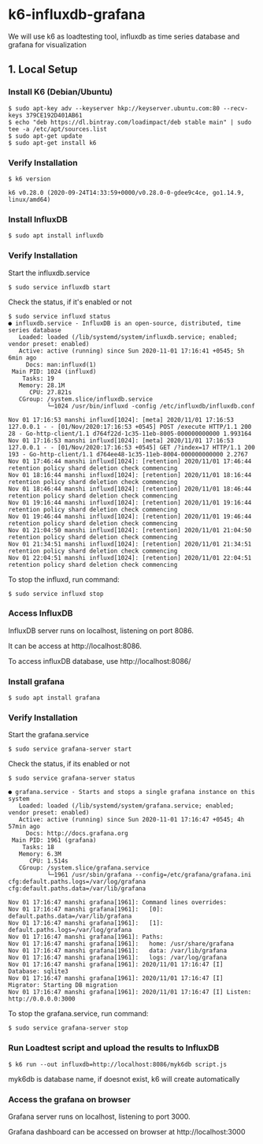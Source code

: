 # k6-influxdb-grafana
We will use k6 as loadtesting tool, influxdb as time series database and grafana for visualization

## 1. Local Setup 
### Install K6 (Debian/Ubuntu)
```
$ sudo apt-key adv --keyserver hkp://keyserver.ubuntu.com:80 --recv-keys 379CE192D401AB61
$ echo "deb https://dl.bintray.com/loadimpact/deb stable main" | sudo tee -a /etc/apt/sources.list
$ sudo apt-get update
$ sudo apt-get install k6
```

### Verify Installation
```
$ k6 version

k6 v0.28.0 (2020-09-24T14:33:59+0000/v0.28.0-0-gdee9c4ce, go1.14.9, linux/amd64)

```
### Install InfluxDB
```
$ sudo apt install influxdb
```
### Verify Installation
Start the influxdb.service
```
$ sudo service influxdb start
```
Check the status, if it's enabled or not
```
$ sudo service influxd status
● influxdb.service - InfluxDB is an open-source, distributed, time series database
   Loaded: loaded (/lib/systemd/system/influxdb.service; enabled; vendor preset: enabled)
   Active: active (running) since Sun 2020-11-01 17:16:41 +0545; 5h 6min ago
     Docs: man:influxd(1)
 Main PID: 1024 (influxd)
    Tasks: 19
   Memory: 28.1M
      CPU: 27.821s
   CGroup: /system.slice/influxdb.service
           └─1024 /usr/bin/influxd -config /etc/influxdb/influxdb.conf

Nov 01 17:16:53 manshi influxd[1024]: [meta] 2020/11/01 17:16:53 127.0.0.1 - - [01/Nov/2020:17:16:53 +0545] POST /execute HTTP/1.1 200 28 - Go-http-client/1.1 d764f22d-1c35-11eb-8005-000000000000 1.993164
Nov 01 17:16:53 manshi influxd[1024]: [meta] 2020/11/01 17:16:53 127.0.0.1 - - [01/Nov/2020:17:16:53 +0545] GET /?index=17 HTTP/1.1 200 193 - Go-http-client/1.1 d764ee48-1c35-11eb-8004-000000000000 2.2767
Nov 01 17:46:44 manshi influxd[1024]: [retention] 2020/11/01 17:46:44 retention policy shard deletion check commencing
Nov 01 18:16:44 manshi influxd[1024]: [retention] 2020/11/01 18:16:44 retention policy shard deletion check commencing
Nov 01 18:46:44 manshi influxd[1024]: [retention] 2020/11/01 18:46:44 retention policy shard deletion check commencing
Nov 01 19:16:44 manshi influxd[1024]: [retention] 2020/11/01 19:16:44 retention policy shard deletion check commencing
Nov 01 19:46:44 manshi influxd[1024]: [retention] 2020/11/01 19:46:44 retention policy shard deletion check commencing
Nov 01 21:04:50 manshi influxd[1024]: [retention] 2020/11/01 21:04:50 retention policy shard deletion check commencing
Nov 01 21:34:51 manshi influxd[1024]: [retention] 2020/11/01 21:34:51 retention policy shard deletion check commencing
Nov 01 22:04:51 manshi influxd[1024]: [retention] 2020/11/01 22:04:51 retention policy shard deletion check commencing
```
To stop the influxd, run command:
```
$ sudo service influxd stop
```

### Access InfluxDB
InfluxDB server runs on localhost, listening on port 8086.

It can be access at http://localhost:8086.

To access influxDB database, use http://localhost:8086/<database-name>

### Install grafana
```
$ sudo apt install grafana
```

### Verify Installation
Start the grafana.service 
```
$ sudo service grafana-server start
```
Check the status, if its enabled or not
```
$ sudo service grafana-server status

● grafana.service - Starts and stops a single grafana instance on this system
   Loaded: loaded (/lib/systemd/system/grafana.service; enabled; vendor preset: enabled)
   Active: active (running) since Sun 2020-11-01 17:16:47 +0545; 4h 57min ago
     Docs: http://docs.grafana.org
 Main PID: 1961 (grafana)
    Tasks: 18
   Memory: 6.3M
      CPU: 1.514s
   CGroup: /system.slice/grafana.service
           └─1961 /usr/sbin/grafana --config=/etc/grafana/grafana.ini cfg:default.paths.logs=/var/log/grafana cfg:default.paths.data=/var/lib/grafana

Nov 01 17:16:47 manshi grafana[1961]: Command lines overrides:
Nov 01 17:16:47 manshi grafana[1961]:   [0]: default.paths.data=/var/lib/grafana
Nov 01 17:16:47 manshi grafana[1961]:   [1]: default.paths.logs=/var/log/grafana
Nov 01 17:16:47 manshi grafana[1961]: Paths:
Nov 01 17:16:47 manshi grafana[1961]:   home: /usr/share/grafana
Nov 01 17:16:47 manshi grafana[1961]:   data: /var/lib/grafana
Nov 01 17:16:47 manshi grafana[1961]:   logs: /var/log/grafana
Nov 01 17:16:47 manshi grafana[1961]: 2020/11/01 17:16:47 [I] Database: sqlite3
Nov 01 17:16:47 manshi grafana[1961]: 2020/11/01 17:16:47 [I] Migrator: Starting DB migration
Nov 01 17:16:47 manshi grafana[1961]: 2020/11/01 17:16:47 [I] Listen: http://0.0.0.0:3000
```
To stop the grafana.service, run command:

```
$ sudo service grafana-server stop
```

### Run Loadtest script and upload the results to InfluxDB

```
$ k6 run --out influxdb=http://localhost:8086/myk6db script.js
```
myk6db is database name, if doesnot exist, k6 will create automatically

### Access the grafana on browser

Grafana server runs on localhost, listening to port 3000.

Grafana dashboard can be accessed on browser at http://localhost:3000
















